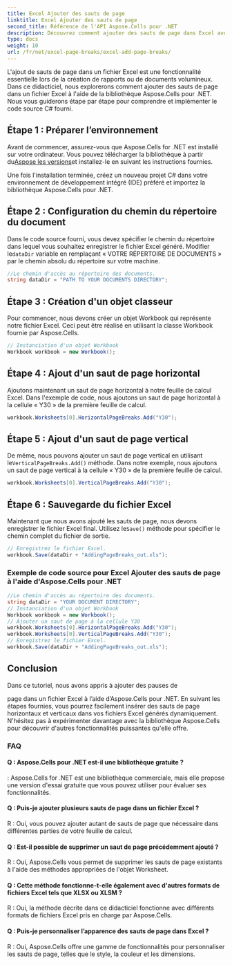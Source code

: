 ```yaml
---
title: Excel Ajouter des sauts de page
linktitle: Excel Ajouter des sauts de page
second_title: Référence de l'API Aspose.Cells pour .NET
description: Découvrez comment ajouter des sauts de page dans Excel avec Aspose.Cells pour .NET. Tutoriel étape par étape pour générer des rapports bien structurés.
type: docs
weight: 10
url: /fr/net/excel-page-breaks/excel-add-page-breaks/
---
```

L'ajout de sauts de page dans un fichier Excel est une fonctionnalité essentielle lors de la création de rapports ou de documents volumineux. Dans ce didacticiel, nous explorerons comment ajouter des sauts de page dans un fichier Excel à l'aide de la bibliothèque Aspose.Cells pour .NET. Nous vous guiderons étape par étape pour comprendre et implémenter le code source C# fourni.

## Étape 1 : Préparer l’environnement

 Avant de commencer, assurez-vous que Aspose.Cells for .NET est installé sur votre ordinateur. Vous pouvez télécharger la bibliothèque à partir du[Aspose les versions](https://releases.aspose.com/cells/net)et installez-le en suivant les instructions fournies.

Une fois l'installation terminée, créez un nouveau projet C# dans votre environnement de développement intégré (IDE) préféré et importez la bibliothèque Aspose.Cells pour .NET.

## Étape 2 : Configuration du chemin du répertoire du document

 Dans le code source fourni, vous devez spécifier le chemin du répertoire dans lequel vous souhaitez enregistrer le fichier Excel généré. Modifier le`dataDir` variable en remplaçant « VOTRE RÉPERTOIRE DE DOCUMENTS » par le chemin absolu du répertoire sur votre machine.

```csharp
//Le chemin d'accès au répertoire des documents.
string dataDir = "PATH TO YOUR DOCUMENTS DIRECTORY";
```

## Étape 3 : Création d'un objet classeur

Pour commencer, nous devons créer un objet Workbook qui représente notre fichier Excel. Ceci peut être réalisé en utilisant la classe Workbook fournie par Aspose.Cells.

```csharp
// Instanciation d'un objet Workbook
Workbook workbook = new Workbook();
```

## Étape 4 : Ajout d'un saut de page horizontal

Ajoutons maintenant un saut de page horizontal à notre feuille de calcul Excel. Dans l'exemple de code, nous ajoutons un saut de page horizontal à la cellule « Y30 » de la première feuille de calcul.

```csharp
workbook.Worksheets[0].HorizontalPageBreaks.Add("Y30");
```

## Étape 5 : Ajout d'un saut de page vertical

De même, nous pouvons ajouter un saut de page vertical en utilisant le`VerticalPageBreaks.Add()` méthode. Dans notre exemple, nous ajoutons un saut de page vertical à la cellule « Y30 » de la première feuille de calcul.

```csharp
workbook.Worksheets[0].VerticalPageBreaks.Add("Y30");
```

## Étape 6 : Sauvegarde du fichier Excel

 Maintenant que nous avons ajouté les sauts de page, nous devons enregistrer le fichier Excel final. Utilisez le`Save()` méthode pour spécifier le chemin complet du fichier de sortie.

```csharp
// Enregistrez le fichier Excel.
workbook.Save(dataDir + "AddingPageBreaks_out.xls");
```
### Exemple de code source pour Excel Ajouter des sauts de page à l'aide d'Aspose.Cells pour .NET 
```csharp
//Le chemin d'accès au répertoire des documents.
string dataDir = "YOUR DOCUMENT DIRECTORY";
// Instanciation d'un objet Workbook
Workbook workbook = new Workbook();
// Ajouter un saut de page à la cellule Y30
workbook.Worksheets[0].HorizontalPageBreaks.Add("Y30");
workbook.Worksheets[0].VerticalPageBreaks.Add("Y30");
// Enregistrez le fichier Excel.
workbook.Save(dataDir + "AddingPageBreaks_out.xls");
```

## Conclusion

Dans ce tutoriel, nous avons appris à ajouter des pauses de

  page dans un fichier Excel à l’aide d’Aspose.Cells pour .NET. En suivant les étapes fournies, vous pourrez facilement insérer des sauts de page horizontaux et verticaux dans vos fichiers Excel générés dynamiquement. N'hésitez pas à expérimenter davantage avec la bibliothèque Aspose.Cells pour découvrir d'autres fonctionnalités puissantes qu'elle offre.

### FAQ

#### Q : Aspose.Cells pour .NET est-il une bibliothèque gratuite ?

: Aspose.Cells for .NET est une bibliothèque commerciale, mais elle propose une version d'essai gratuite que vous pouvez utiliser pour évaluer ses fonctionnalités.

#### Q : Puis-je ajouter plusieurs sauts de page dans un fichier Excel ?

R : Oui, vous pouvez ajouter autant de sauts de page que nécessaire dans différentes parties de votre feuille de calcul.

#### Q : Est-il possible de supprimer un saut de page précédemment ajouté ?

R : Oui, Aspose.Cells vous permet de supprimer les sauts de page existants à l'aide des méthodes appropriées de l'objet Worksheet.

#### Q : Cette méthode fonctionne-t-elle également avec d'autres formats de fichiers Excel tels que XLSX ou XLSM ?

R : Oui, la méthode décrite dans ce didacticiel fonctionne avec différents formats de fichiers Excel pris en charge par Aspose.Cells.

#### Q : Puis-je personnaliser l’apparence des sauts de page dans Excel ?

R : Oui, Aspose.Cells offre une gamme de fonctionnalités pour personnaliser les sauts de page, telles que le style, la couleur et les dimensions.
